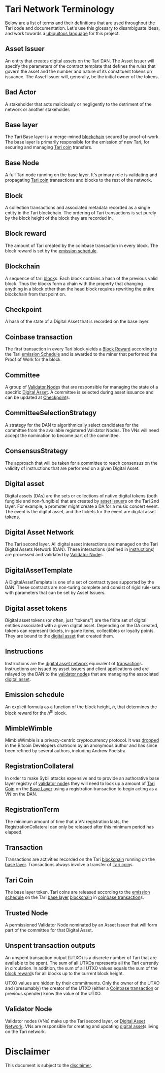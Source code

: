 # Tari Network Terminology

Below are a list of terms and their definitions that are used throughout the Tari code and documentation. Let's use this
glossary to disambiguate ideas, and work towards a
[ubiquitous language](https://blog.carbonfive.com/2016/10/04/ubiquitous-language-the-joy-of-naming/) for this project.

## Asset Issuer
[Asset Issuer]: #asset-issuer 'An entity that creates digital assets on the Tari DAN'

An entity that creates digital assets on the Tari DAN. The Asset Issuer will specify the parameters of the contract template
that defines the rules that govern the asset and the number and nature of its constituent tokens on issuance. The Asset Issuer
will, generally, be the initial owner of the tokens.

## Bad Actor
[Bad Actor]: #bad-actor 'A stakeholder that acts maliciously or negligently to the detriment of the network or another stakeholder'

A stakeholder that acts maliciously or negligently to the detriment of the network or another stakeholder.

## Base layer
[Base Layer]: #base-layer 'The Tari layer handling payments and secured by proof of work'


The Tari Base layer is a merge-mined [blockchain] secured by proof-of-work. The base layer is primarily responsible for
the emission of new Tari, for securing and managing [Tari coin] transfers.


## Base Node
[base node]: #base-node 'A full Tari node running on the base layer, validating and propagating Tari coin transactions and blocks'

A full Tari node running on the base layer. It's primary role is validating and propagating [Tari coin] transactions
and blocks to the rest of the network.


## Block
[block]: #block 'A collection transactions and associated metadata recorded as a single entity in the Tari blockchain'

A collection transactions and associated metadata recorded as a single entity in the Tari blockchain. The ordering of
 Tari transactions is set purely by the block height of the block they are recorded in. 


## Block reward
[block reward]: #block-reward 'The amount of Tari created in every block'

The amount of Tari created by the coinbase transaction in every block. The block reward is set by the 
[emission schedule].


## Blockchain
[blockchain]: #blockchain 'The linked sequence of Tari blocks on the Tari base layer'

A sequence of tari [block]s. Each block contains a hash of the previous valid block. Thus the blocks form a chain 
with the property that changing anything in a block other than the head block requires rewriting the entire 
blockchain from that point on.

## Checkpoint
[checkpoint]: #checkpoint 'A summary of the state of a Digital Asset that is recorded on the base layer'

A hash of the state of a Digital Asset that is recorded on the base layer.

## Coinbase transaction 
[coinbase transaction]: #coinbase-transaction

The first transaction in every Tari block yields a [Block Reward] according to the Tari [emission Schedule] and is 
awarded to the miner that performed the Proof of Work for the block.

## Committee
[committee]: #committee 'A group of validator nodes that are responsible for managing a specific Digital Asset'

A group of [Validator Node]s that are responsible for managing the state of a specific [Digital Asset]. A committee is selected
during asset issuance and can be updated at [Checkpoint]s.

## CommitteeSelectionStrategy
[CommitteeSelectionStrategy]: #committeeselectionstrategy 'A strategy for the DAN to algorithmically select candidates for the committee from the available registered Validator Nodes'
A strategy for the DAN to algorithmically select candidates for the committee from the available registered Validator Nodes. The VNs will need accept the nomination to become part of the committee.

## ConsensusStrategy
[ConsensusStrategy]: #consensusstrategy 'The approach that will be taken for a committee to reach consensus on instructions'

The approach that will be taken for a committee to reach consensus on the validity of instructions that are performed on a
given Digital Asset.

## Digital asset
[digital asset]: #digital-asset 'Sets of Native digital tokens, both fungible and non-fungible that are created by 
asset issuers on the Tari 2nd layer'

Digital assets (DAs) are the sets or collections of native digital tokens (both fungible and non-fungible) that are 
created by [asset issuer]s on the Tari 2nd layer. For example, a promoter might create a DA for a music concert event. The
 event is the digital asset, and the tickets for the event are digital asset [tokens].


## Digital Asset Network
[Digital Asset Network]: #digital-asset-network 'The Tari second layer. All digital asset interactions are managed here.'

The Tari second layer. All digital asset interactions are managed on the Tari Digital Assets Network (DAN). These
interactions (defined in [instruction]s) are processed and validated by [Validator Node]s.

## DigitalAssetTemplate
[DigitalAssetTemplate]: #digitalassettemplate 'A set of non-turing complete contract types supported by the DAN'

A DigitalAssetTemplate is one of a set of contract types supported by the DAN. These contracts are non-turing complete and consist of
rigid rule-sets with parameters that can be set by Asset Issuers.

## Digital asset tokens
[tokens]: #digital-asset-tokens 'or just, "tokens". The tokens associated with a given digital asset. Tokens are created
 by asset issuers'

Digital asset tokens (or often, just "tokens") are the finite set of digital entities associated with a given digital 
asset. Depending on the DA created, tokens can represent tickets, in-game items, collectibles or loyalty points. They
 are bound to the [digital asset] that created them.


## Instructions
[instruction]: #instructions 'Second-layer network commands for managing digital asset state'

Instructions are the [digital asset network] equivalent of [transaction]s. Instructions are issued by asset issuers and
client applications and are relayed by the DAN to the [validator node]s that are managing the associated
[digital asset].


## Emission schedule
[emission schedule]: #emission-schedule 

An explicit formula as a function of the block height, _h_, that determines the block reward for the 
_h_<sup>th</sup> block.


## MimbleWimble
[mimblewimble]: #mimblewimble 'a privacy-centric cryptocurrency protocol'

MimbleWimble is a privacy-centric cryptocurrency protocol. It was
[dropped](https://download.wpsoftware.net/bitcoin/wizardry/mimblewimble.txt) in the Bitcoin Developers chatroom by an
anonymous author and has since been refined by several authors, including Andrew Poelstra.

## RegistrationCollateral
[RegistrationCollateral]: #registrationcollateral 'An amount of tari coin that is locked up on the base layer when a [Validator Node] is registered'

In order to make Sybil attacks expensive and to provide an authorative base layer registry of [validator node]s they will need to lock up
a amount of [Tari Coin] on the [Base Layer] using a registration transaction to begin acting as a VN on the DAN.

## RegistrationTerm
[RegistrationTerm]: #registrationterm 'The minimum amount of time that a VN registration lasts'

The minimum amount of time that a VN registration lasts, the RegistrationCollateral can only be released after this minimum period has elapsed.

## Transaction
[transaction]: #transaction 'Base layer tari coin transfers.'

Transactions are activities recorded on the Tari [blockchain] running on the [base layer]. Transactions always involve a
transfer of [Tari coin]s.


## Tari Coin
[tari coin]: #tari-coin 'The base layer token'

The base layer token. Tari coins are released according to the [emission schedule] on the Tari [base layer] 
[blockchain] in [coinbase transaction]s.

## Trusted Node
[trusted node]: #trusted-node 'A permissioned Validator Node nominated by an Asset Issuer'

A permissioned Validator Node nominated by an Asset Issuer that will form part of the committee for that Digital Asset.

## Unspent transaction outputs
[utxo]: #unspent-transaction-outputs

An unspent transaction output (UTXO) is a discrete number of Tari that are available to be spent. The sum of all 
UTXOs represents all the Tari currently in circulation. In addition, the sum of all UTXO values equals the sum of the
 [block reward]s for all blocks up to the current block height.
 
UTXO values are hidden by their commitments. Only the owner of the UTXO and (presumably) the creator of the UTXO 
(either a [Coinbase transaction] or previous spender) know the value of the UTXO.


## Validator Node
[validator node]: #validator-node 'A second-layer node that manages and validates digital asset state transitions'

Validator nodes (VNs) make up the Tari second layer, or [Digital Asset Network]. VNs are responsible for creating and
updating [digital asset]s living on the Tari network.


# Disclaimer

This document is subject to the [disclaimer](DISCLAIMER.md).